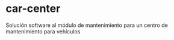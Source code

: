 # car-center
Solución software al módulo de mantenimiento para un centro de mantenimiento para vehículos
